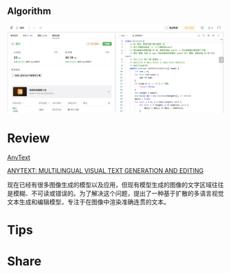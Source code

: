 ## Algorithm

![ianxiao-2023-11-19-lc.png](../../images/temp/ianxiao-2023-11-19-lc.png)

# Review

[AnyText](https://github.com/tyxsspa/AnyText)

[ANYTEXT: MULTILINGUAL VISUAL TEXT GENERATION AND EDITING](https://arxiv.org/pdf/2311.03054.pdf)

现在已经有很多图像生成的模型以及应用，但现有模型生成的图像的文字区域往往是模糊、不可读或错误的。为了解决这个问题，提出了一种基于扩散的多语言视觉文本生成和编辑模型，专注于在图像中渲染准确连贯的文本。

# Tips


# Share
